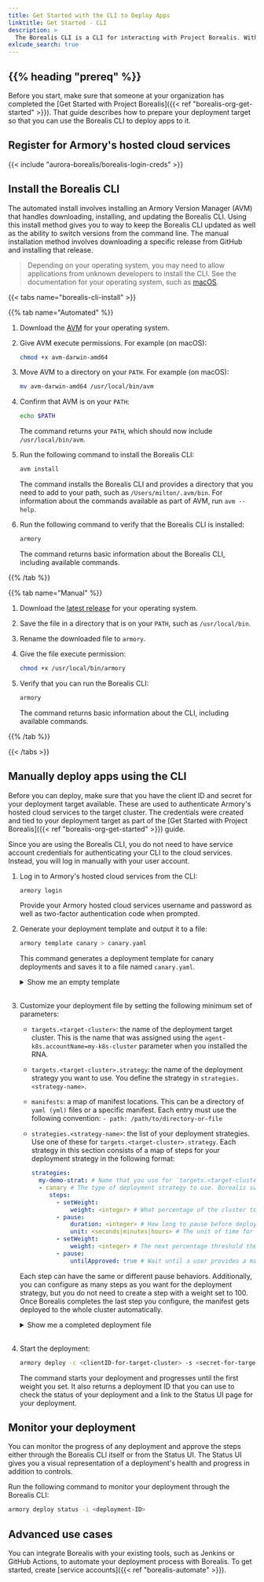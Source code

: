 ```yaml
---
title: Get Started with the CLI to Deploy Apps
linktitle: Get Started - CLI
description: >
  The Borealis CLI is a CLI for interacting with Project Borealis. With the CLI, you can integrate Borealis into your existing CI/CD tooling. Start by familiarizing yourself with the Borealis CLI and its workflow.
exlcude_search: true
---
```


## {{% heading "prereq" %}}

Before you start, make sure that someone at your organization has completed the [Get Started with Project Borealis]({{< ref "borealis-org-get-started" >}}). That guide describes how to prepare your deployment target so that you can use the Borealis CLI to deploy apps to it.

## Register for Armory's hosted cloud services

{{< include "aurora-borealis/borealis-login-creds" >}}

## Install the Borealis CLI

The automated install involves installing an Armory Version Manager (AVM) that handles downloading, installing, and updating the Borealis CLI. Using this install method gives you  to way to keep the Borealis CLI updated as well as the ability to switch versions from the command line. The manual installation method involves downloading a specific release from GitHub and installing that release.

> Depending on your operating system, you may need to allow applications from unknown developers to install the CLI. See the documentation for your operating system, such as [macOS](https://support.apple.com/guide/mac-help/open-a-mac-app-from-an-unidentified-developer-mh40616/mac).

{{< tabs name="borealis-cli-install" >}}

{{% tab name="Automated" %}}

1. Download the [AVM](https://github.com/armory/avm/releases/) for your operating system. 
2. Give AVM execute permissions. For example (on macOS):
   
   ```bash
   chmod +x avm-darwin-amd64
   ```

3. Move AVM to a directory on your `PATH`. For example (on macOS):
   
   ```bash
   mv avm-darwin-amd64 /usr/local/bin/avm
   ```

5. Confirm that AVM is on your `PATH`:
   
   ```bash
   echo $PATH
   ```

   The command returns your `PATH`, which should now include `/usr/local/bin/avm`.

6. Run the following command to install the Borealis CLI:
   
   ```bash
   avm install
   ```

   The command installs the Borealis CLI and provides a directory that you need to add to your path, such as `/Users/milton/.avm/bin`. For information about the commands available as part of AVM, run `avm --help`.

7. Run the following command to verify that the Borealis CLI is installed:
   
   ```bash
   armory
   ```

   The command returns basic information about the  Borealis CLI, including available commands.

{{% /tab %}}

{{% tab name="Manual" %}}

1. Download the [latest release](https://github.com/armory/armory-cli/releases) for your operating system.
2. Save the file in a directory that is on your `PATH`, such as `/usr/local/bin`.
3. Rename the downloaded file to `armory`.
4. Give the file execute permission:

   ```bash
   chmod +x /usr/local/bin/armory
   ```

5. Verify that you can run the Borealis CLI:

   ```bash
   armory 
   ```

   The command returns basic information about the CLI, including available commands.

{{% /tab %}}

{{< /tabs >}}

## Manually deploy apps using the CLI

Before you can deploy, make sure that you have the client ID and secret for your deployment target available. These are used to authenticate Armory's hosted cloud services to the target cluster. The credentials were created and tied to your deployment target as part of the [Get Started with Project Borealis]({{< ref "borealis-org-get-started" >}}) guide.

Since you are using the Borealis CLI, you do not need to have  service account credentials for authenticating your CLI to the cloud services. Instead, you will log in manually with your user account.

1. Log in to Armory's hosted cloud services from the CLI:
   
   ```bash
   armory login
   ```

   Provide your Armory hosted cloud services username and password as well as two-factor authentication code when prompted.
2. Generate your deployment template and output it to a file:
   
   ```bash
   armory template canary > canary.yaml
   ```

   This command generates a deployment template for canary deployments and saves it to a file named `canary.yaml`.
   <details><summary>Show me an empty template</summary>
   
   ```yaml
   version: v1
   kind: kubernetes
   application: <appName>
   # Map of Deployment target
   targets:
     # Name of the deployment.
     <name>:
       # The account name that a deployment target cluster got assigned when you installed the Remote Network Agent (RNA) on it.
       account: <accountName>
       # Optionally, override the namespaces that are in the manifests
       namespace:
       # This is the key that references a strategy you define under the strategies section of the file.
       strategy: <strategyName>
   # The list of manifests sources
   manifests:
     # A directory containing multiple manifests. Instructs Borealis to read all yaml|yml files in the directory and deploy all manifests to the target defined in    `targets`.
     - path: /path/to/manifest/directory
     # This specifies a specific manifest file
     - path: /path/to/specific/manifest.yaml
   # The map of strategies that you can use to deploy your app.
   strategies:
     # The name for a strategy, which you use for the `strategy` key to select one to use.
     <strategyName>:
       # The deployment strategy type. As part of the early access program, Borealis supports `canary`.
       canary:
         # List of canary steps
         steps:
           # The map key is the step type. First configure `setWeight` for the weight (how much of the cluster the app should deploy to for a step).
           - setWeight:
               weight: <integer> # Deploy the app to <integer> percent of the cluster as part of the first step. `setWeight` is followed by a `pause`.
           - pause: # `pause` can be set to a be a specific amount of time or to a manual judgment.
               duration: <integer> # How long to wait before proceeding to the next step.
               unit: seconds # Unit for duration. Can be seconds, minutes, or hours.
           - setWeight:
               weight: <integer> # Deploy the app to <integer> percent of the cluster as part of the second step
           - pause:
               untilApproved: true # Pause the deployment until a manual approval is given. You can approve the step through the CLI or Status UI.
   ```


   </details><br>

3. Customize your deployment file by setting the following minimum set of parameters:

   - `targets.<target-cluster>`: the name of the deployment target cluster. This is the name that was assigned using the `agent-k8s.accountName=my-k8s-cluster` parameter when you installed the RNA.
   - `targets.<target-cluster>.strategy`: the name of the deployment strategy you want to use. You define the strategy in `strategies.<strategy-name>`.
   - `manifests`: a map of manifest locations. This can be a directory of `yaml (yml)` files or a specific manifest. Each entry must use the following convention:  `- path: /path/to/directory-or-file`
   - `strategies.<strategy-name>`: the list of your deployment strategies. Use one of these for `targets.<target-cluster>.strategy`. Each strategy in this section consists of a map of steps for your deployment strategy in the following format:

     ```yaml
     strategies:
       my-demo-strat: # Name that you use for `targets.<target-cluster>.strategy
       - canary # The type of deployment strategy to use. Borealis supports `canary`.
          steps:
            - setWeight: 
                weight: <integer> # What percentage of the cluster to roll out the manifest to before pausing.
            - pause:
                duration: <integer> # How long to pause before deploying the manifest to the next threshold.
                unit: <seconds|minutes|hours> # The unit of time for the duration.
            - setWeight:
                weight: <integer> # The next percentage threshold the manifest should get deployed to before pausing.
            - pause:
                untilApproved: true # Wait until a user provides a manual approval before deploying the manifest
     ```

   Each step can have the same or different pause behaviors. Additionally, you can configure as many steps  as you want for the deployment strategy, but you do not need to create a step with a weight set to 100. Once Borealis completes the last step you configure, the manifest gets deployed to the whole cluster automatically.

   <details><summary>Show me a completed deployment file</summary>

   ```yaml
   version: v1
   kind: kubernetes
   application: ivan-nginx
   # Map of deployment target
   targets:
     # Name of the deployment.
     dev-west:
       # The account name that a deployment target cluster got assigned when you installed the Remote Network Agent (RNA) on it.
       account: cdf-dev
       # Optionally, override the namespaces that are in the manifests
       namespace: cdf-dev-agent
       # This is the key that references a strategy you define under the strategies section of the file.
       strategy: canary-wait-til-approved
   # The list of manifests sources
   manifests:
     # A directory containing multiple manifests. Instructs Borealis to read all yaml|yml files in the directory and deploy all manifests to the target defined in    `targets`.
     - path: /deployments/manifests/configmaps
     # A specific manifest file that gets deployed to the target defined in `targets`.
     - path: /deployments/manifests/deployment.yaml
   # The map of strategies that you can use to deploy your app.
   strategies:
     # The name for a strategy, which you use for the `strategy` key to select one to use.
     canary-wait-til-approved:
       # The deployment strategy type. As part of the early access program, Borealis supports `canary`.
       canary:
         # List of canary steps
         steps:
         # The map key is the step type. First configure `setWeight` for the weight (how much of the cluster the app should deploy to for a step).
         - setWeight:
           - setWeight:
               weight: 33 # Deploy the app to 33% of the cluster.
           - pause: 
               duration: 60 # Wait 60 seconds before starting the next step.
               unit: seconds
           - setWeight:
               weight: 66 # Deploy the app to 66% of the cluster.
           - pause:
               untilApproved: true # Wait until approval is given through the Borealis CLI or Status UI.
   ```

    </details><br>

4. Start the deployment:
   
   ```bash
   armory deploy -c <clientID-for-target-cluster> -s <secret-for-target-cluster>  -f canary.yaml
   ```

   The command starts your deployment and progresses until the first weight you set. It also returns a deployment ID that you can use to check the status of your deployment and a link to the Status UI page for your deployment.

## Monitor your deployment

You can monitor the progress of any deployment and approve the steps either through the Borealis CLI itself or from the Status UI. The Status UI gives you a visual representation of a deployment's health and progress in addition to controls.

Run the following command to monitor your deployment through the Borealis CLI:

```bash
armory deploy status -i <deployment-ID>
```

<!-- In addition to monitoring the deployment in the CLI, you can view the status and approve the deployment in the [Status UI]({{< ref "borealis-status-ui" >}}). -->

## Advanced use cases

You can integrate Borealis with your existing tools, such as Jenkins or GitHub Actions, to automate your deployment process with Borealis. To get started, create [service accounts]({{< ref "borealis-automate" >}}).